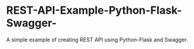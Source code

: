 # REST-API-Example-Python-Flask-Swagger-
A simple example of creating REST API using Python-Flask and Swagger.
